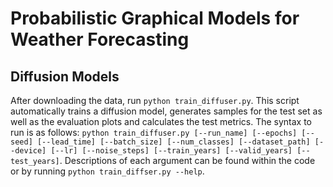 # Probabilistic Graphical Models for Weather Forecasting

## Diffusion Models
After downloading the data, run ```python train_diffuser.py```. This script automatically trains a diffusion model, generates samples for the test set as well as the evaluation plots and calculates the test metrics.
The syntax to run is as follows: ```python train_diffuser.py [--run_name] [--epochs] [--seed] [--lead_time] [--batch_size] [--num_classes] [--dataset_path] [--device] [--lr] [--noise_steps] [--train_years] [--valid_years] [--test_years]```. Descriptions of each argument can be found within the code or by running ```python train_diffser.py --help```.